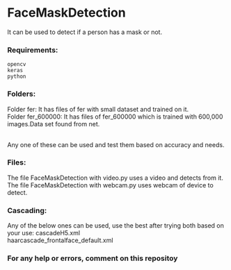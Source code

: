# FaceMaskDetection
It can be used to detect if a person has a mask or not.
<h3>Requirements:</h3>

```
opencv
keras
python
```


<h3>Folders:</h3>
Folder fer: It has files of fer with small dataset and trained on it.<br>
Folder fer_600000: It has files of fer_600000 which is trained with 600,000 images.Data set found from net.<br>
<br>

Any one of these can be used and test them based on accuracy and needs.

<h3>Files:</h3>
The file FaceMaskDetection with video.py uses a video and detects from it.
<br>
The file FaceMaskDetection with webcam.py uses webcam of device to detect.
<br>

<h3>Cascading:</h3>
Any of the below ones can be used, use the best after trying both based on your use:
cascadeH5.xml<br>
haarcascade_frontalface_default.xml

<h3>For any help or errors, comment on this repositoy</h3>
